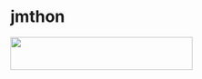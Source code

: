 # jmthon

<p align="left"><a href="https://heroku.com/deploy?template=https://github.com/alielrayeq1/roz"> <img src="https://img.shields.io/badge/Deploy%20To%20Heroku-purple?style=for-the-badge&logo=heroku" width="320" height="58.45"/></a></p>

